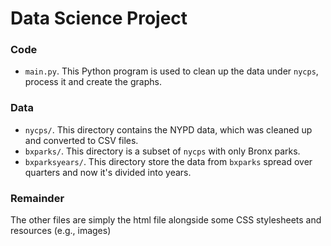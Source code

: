

# Data Science Project


### Code

* `main.py`. This Python program is used to clean up the data under `nycps`, process it and create the graphs.

### Data

* `nycps/`. This directory contains the NYPD data, which was cleaned up and converted to CSV files.
* `bxparks/`.  This directory is a subset of `nycps` with only Bronx parks.
* `bxparksyears/`.  This directory store the data from `bxparks` spread over quarters and now it's divided into years.

### Remainder

The other files are simply the html file alongside some CSS stylesheets and resources (e.g., images)

